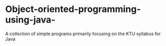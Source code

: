 # Object-oriented-programming-using-java-
 A collection of simple programs primarily focusing on the KTU syllabus for Java
